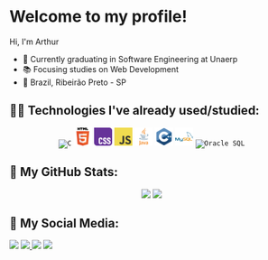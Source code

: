 <h1>Welcome to my profile!</h1> 

<p>Hi, I'm Arthur</p>

<ul>
  <li>🌱 Currently graduating in Software Engineering at Unaerp</li>
  <li>📚 Focusing studies on Web Development</li>
  <li>📍 Brazil, Ribeirão Preto - SP</li>
</ul>

<h2>🧑‍💻 Technologies I've already used/studied:</h2>
<div align="center">
  <code><img height="32" src="https://cdn.iconscout.com/icon/free/png-512/c-programming-569564.png" alt="C"/></code>
  <code><img height="32" src="https://raw.githubusercontent.com/github/explore/80688e429a7d4ef2fca1e82350fe8e3517d3494d/topics/html/html.png" alt="HTML5"/></code>
  <code><img height="32" src="https://raw.githubusercontent.com/github/explore/80688e429a7d4ef2fca1e82350fe8e3517d3494d/topics/css/css.png" alt="CSS"/></code>
  <code><img height="32" src="https://raw.githubusercontent.com/github/explore/80688e429a7d4ef2fca1e82350fe8e3517d3494d/topics/javascript/javascript.png" alt="Javascript"/></code>
  <code><img height="32" src="https://raw.githubusercontent.com/github/explore/80688e429a7d4ef2fca1e82350fe8e3517d3494d/topics/java/java.png" alt="Java"/></code>
  <code><img height="32" src="https://raw.githubusercontent.com/github/explore/80688e429a7d4ef2fca1e82350fe8e3517d3494d/topics/cpp/cpp.png" alt="C++"/></code>
  <code><img height="32" src="https://raw.githubusercontent.com/devicons/devicon/master/icons/mysql/mysql-original-wordmark.svg" alt="MySQL"/></code>
  <code><img height="32" src="https://cdn.jsdelivr.net/gh/devicons/devicon/icons/oracle/oracle-original.svg" alt="Oracle SQL"/></code>
</div>

<h2>🚀 My GitHub Stats: </h2>
<div align="center">
  <img height="150em" src="https://github-readme-stats.vercel.app/api?username=LuckR4y&show_icons=true&theme=midnight-purple&count_private=true">
  <img height="150em" src="https://github-readme-stats.vercel.app/api/top-langs/?username=LuckR4y&layout=compact&theme=midnight-purple&count_private=true">
</div>


<h2>📱 My Social Media:</h2>
<div> 
  <a href="https://www.instagram.com/vitalfontana/" target="_blank"><img src="https://img.shields.io/badge/-Instagram-%23E4405F?style=for-the-badge&logo=instagram&logoColor=white" target="_blank"></a>
  <a href="https://x.com/vitalfontana" target="_blank" rel="noopener noreferrer">
    <img src="https://img.shields.io/badge/-Twitter-%231DA1F2?style=for-the-badge&logo=x&logoColor=white">
  <a href = "mailto:arthurvitalf@gmail.com"><img src="https://img.shields.io/badge/-Gmail-%23333?style=for-the-badge&logo=gmail&logoColor=white" target="_blank"></a>
  <a href="https://www.linkedin.com/in/arthur-vital-fontana/" target="_blank"><img src="https://img.shields.io/badge/-LinkedIn-%230077B5?style=for-the-badge&logo=linkedin&logoColor=white" target="_blank"></a> 
</div>


